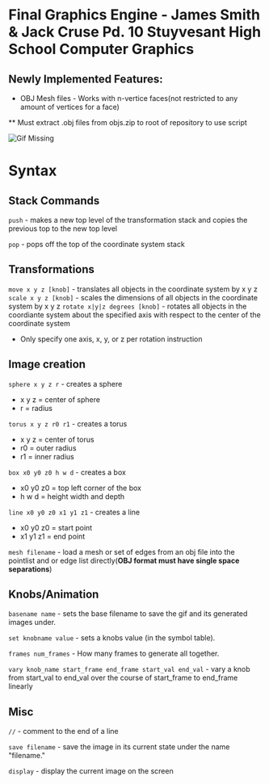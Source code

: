 # Final Graphics Engine - James Smith & Jack Cruse Pd. 10 Stuyvesant High School Computer Graphics

## Newly Implemented Features:
* OBJ Mesh files - Works with n-vertice faces(not restricted to any amount of vertices for a face)

** Must extract .obj files from objs.zip to root of repository to use script

![Gif Missing](https://media.giphy.com/media/RMhbkSi5EOHrhDMbI5/giphy.gif)

# Syntax

## Stack Commands
`push`	- makes a new top level of the transformation stack and copies the previous top to the new top level

`pop`	- pops off the top of the coordinate system stack

## Transformations
`move x y z [knob]` - translates all objects in the coordinate system by x y z
`scale x y z [knob]`		- scales the dimensions of all objects in the coordinate system by x y z
`rotate x|y|z degrees [knob]`	- rotates all objects in the coordiante system about the specified axis with respect to the center of the coordinate system 
* Only specify one axis, x, y, or z per rotation instruction

## Image creation
`sphere x y z r` - creates a sphere
* x y z = center of sphere
* r = radius

`torus x y z r0 r1` - creates a torus
* x y z = center of torus
* r0 = outer radius
* r1 = inner radius

`box x0 y0 z0 h w d` - creates a box
* x0 y0 z0 = top left corner of the box
* h w d = height width and depth

`line x0 y0 z0 x1 y1 z1` - creates a line
* x0 y0 z0 = start point
* x1 y1 z1 = end point

`mesh filename` - load a mesh or set of edges from an obj file into the pointlist and or edge list directly(**OBJ format must have single space separations**)

## Knobs/Animation
`basename name` - sets the base filename to save the gif and its generated images under.

`set knobname value` - sets a knobs value (in the symbol table).

`frames num_frames`	- How many frames to generate all together.

`vary knob_name start_frame end_frame start_val end_val` - vary a knob from start_val to end_val over the course of start_frame to end_frame linearly

## Misc
`//` - comment to the end of a line

`save filename` - save the image in its current state under the name "filename."

`display`	- display the current image on the screen
